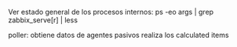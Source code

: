 Ver estado general de los procesos internos:
ps -eo args | grep zabbix_serve[r] | less


poller:
  obtiene datos de agentes pasivos
  realiza los calculated items
